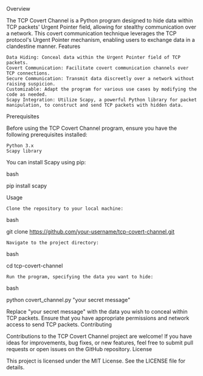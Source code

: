 Overview

The TCP Covert Channel is a Python program designed to hide data within TCP packets' Urgent Pointer field, allowing for stealthy communication over a network. This covert communication technique leverages the TCP protocol's Urgent Pointer mechanism, enabling users to exchange data in a clandestine manner.
Features

    Data Hiding: Conceal data within the Urgent Pointer field of TCP packets.
    Covert Communication: Facilitate covert communication channels over TCP connections.
    Secure Communication: Transmit data discreetly over a network without raising suspicion.
    Customizable: Adapt the program for various use cases by modifying the code as needed.
    Scapy Integration: Utilize Scapy, a powerful Python library for packet manipulation, to construct and send TCP packets with hidden data.

Prerequisites

Before using the TCP Covert Channel program, ensure you have the following prerequisites installed:

    Python 3.x
    Scapy library

You can install Scapy using pip:

bash

pip install scapy

Usage

    Clone the repository to your local machine:

bash

git clone https://github.com/your-username/tcp-covert-channel.git

    Navigate to the project directory:

bash

cd tcp-covert-channel

    Run the program, specifying the data you want to hide:

bash

python covert_channel.py "your secret message"

Replace "your secret message" with the data you wish to conceal within TCP packets. Ensure that you have appropriate permissions and network access to send TCP packets.
Contributing

Contributions to the TCP Covert Channel project are welcome! If you have ideas for improvements, bug fixes, or new features, feel free to submit pull requests or open issues on the GitHub repository.
License

This project is licensed under the MIT License. See the LICENSE file for details.
